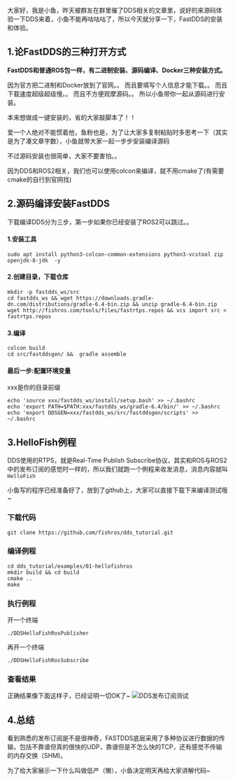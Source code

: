 大家好，我是小鱼，昨天被群友在群里催了DDS相关的文章里，说好的来源码体验一下DDS来着，小鱼不能再咕咕咕了，所以今天就分享一下，FastDDS的安装和体验。

## 1.论FastDDS的三种打开方式
**FastDDS和普通ROS包一样，有二进制安装、源码编译、Docker三种安装方式。**

因为官方把二进制和Docker放到了官网。。
而且要填写个人信息才能下载。。
而且下载速度超级超级慢。。
而且不方便观摩源码。。
所以小鱼带你一起从源码进行安装。

本来想做成一键安装的，省的大家敲脚本了！！

爱一个人绝对不能惯着他，鱼粉也是，为了让大家多复制粘贴时多思考一下（其实是为了凑文章字数），小鱼就带大家一起一步步安装编译源码

不过源码安装也很简单，大家不要害怕。。

因为DDS和ROS2相关，我们也可以使用colcon来编译，就不用cmake了(有需要cmake的自行到官网找)

## 2.源码编译安装FastDDS

下载编译DDS分为三步，第一步如果你已经安装了ROS2可以跳过。。

#### 1.安装工具
```
sudo apt install python3-colcon-common-extensions python3-vcstool zip openjdk-8-jdk  -y
```
#### 2.创建目录，下载仓库
```
mkdir -p fastdds_ws/src 
cd fastdds_ws && wget https://downloads.gradle-dn.com/distributions/gradle-6.4-bin.zip && unzip gradle-6.4-bin.zip 
wget http://fishros.com/tools/files/fastrtps.repos && vcs import src < fastrtps.repos
```

#### 3.编译

```
colcon build
cd src/fastddsgen/ &&  gradle assemble
```

#### 最后一步:配置环境变量
xxx是你的目录前缀
```
echo 'source xxx/fastdds_ws/install/setup.bash' >> ~/.bashrc
echo 'export PATH=$PATH:xxx/fastdds_ws/gradle-6.4/bin/' >> ~/.bashrc
echo 'export DDSGEN=xxx/fastdds_ws/src/fastddsgen/scripts' >> ~/.bashrc
```

## 3.HelloFish例程

DDS使用的RTPS，就是Real-Time Publish Subscribe协议，其实和ROS与ROS2中的发布订阅的感觉时一样的，所以我们就跑一个例程来收发消息，消息内容就叫`HelloFish`

小鱼写的程序已经准备好了，放到了github上，大家可以直接下载下来编译测试哦~

### 下载代码
```
git clone https://github.com/fishros/dds_tutorial.git
```

### 编译例程

```
cd dds_tutorial/examples/01-hellofishros
mkdir build && cd build
cmake .. 
make
```
### 执行例程
开一个终端
```
./DDSHelloFishRosPublisher  
```
再开一个终端

```
./DDSHelloFishRosSubscribe
```
### 查看结果
正确结果像下面这样子，已经证明一切OK了~
![DDS发布订阅测试](https://img-blog.csdnimg.cn/69d6079ecd16442cb3c6824b742ae705.png)

## 4.总结
看到熟悉的发布订阅是不是很神奇，FASTDDS底层采用了多种协议进行数据的传输，包括不靠谱但真的很快的UDP，靠谱但是不怎么快的TCP，还有感觉不传输的内存交换（SHM)。

为了给大家展示一下什么叫做低产（懒），小鱼决定明天再给大家讲解代码~
